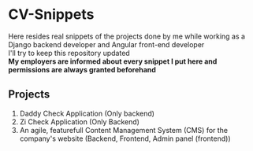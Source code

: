 # CV-Snippets
Here resides real snippets of the projects done by me while working as a Django backend developer and Angular front-end developer  
I'll try to keep this repository updated  
**My employers are informed about every snippet I put here and permissions are always granted beforehand**
## Projects
1. Daddy Check Application (Only backend)
2. Zi Check Application (Only Backend)
3. An agile, featurefull Content Management System (CMS) for the company's website (Backend, Frontend, Admin panel (frontend))
